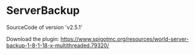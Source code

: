 # ServerBackup

SourceCode of version 'v2.5.1'

Download the plugin: https://www.spigotmc.org/resources/world-server-backup-1-8-1-18-x-multithreaded.79320/
